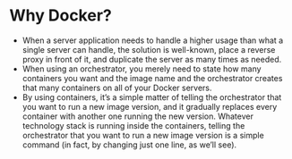 # Why Docker?

- When a server application needs to handle a higher usage than what a single server can handle, the solution is well-known, place a reverse proxy in front of it, and duplicate the server as many times as needed.
- When using an orchestrator, you merely need to state how many containers you want and the image name and the orchestrator creates that many containers on all of your Docker servers. 
- By using containers, it’s a simple matter of telling the orchestrator that you want to run a new image version, and it gradually replaces every container with another one running the new version. Whatever technology
  stack is running inside the containers, telling the orchestrator that you want to run a new image version is a simple command (in fact, by changing just one line, as we’ll see).
